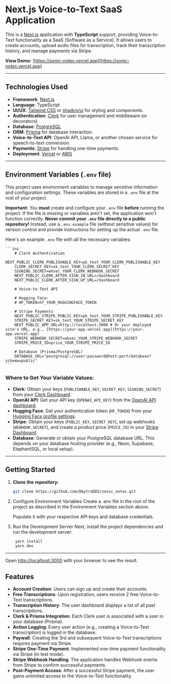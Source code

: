 # Next.js Voice-to-Text SaaS Application

This is a [Next.js](https://nextjs.org) application with **TypeScript** support, providing Voice-to-Text functionality as a SaaS (Software as a Service). It allows users to create accounts, upload audio files for transcription, track their transcription history, and manage payments via Stripe.

**View Demo:** [https://sonic-notes.vercel.app](https://sonic-notes.vercel.app)


---

## Technologies Used

* **Framework**: [Next.js](https://nextjs.org)
* **Language**: TypeScript
* **UI/UX**: [Tailwind CSS](https://tailwindcss.com/) or [shadcn/ui](https://ui.shadcn.com/) for styling and components.
* **Authentication**: [Clerk](https://clerk.com/) for user management and middleware (or decorators).
* **Database**: [PostgreSQL](https://www.postgresql.org/)
* **ORM**: [Prisma](https://www.prisma.io/) for database interaction.
* **Voice-to-Text API**: OpenAI API, Llama, or another chosen service for speech-to-text conversion.
* **Payments**: [Stripe](https://stripe.com/) for handling one-time payments.
* **Deployment**: [Vercel](https://vercel.com/) or [AWS](https://aws.amazon.com/)

---

## Environment Variables (`.env` file)

This project uses environment variables to manage sensitive information and configuration settings. These variables are stored in a `.env` file at the root of your project.

**Important:** You **must** create and configure your `.env` file **before** running the project. If the file is missing or variables aren't set, the application won't function correctly. **Never commit your `.env` file directly to a public repository!** Instead, use a `.env.example` file (without sensitive values) for version control and provide instructions for setting up the actual `.env` file.

Here's an example `.env` file with all the necessary variables:

    ```ini
        # Clerk Authentication
        NEXT_PUBLIC_CLERK_PUBLISHABLE_KEY=pk_test_YOUR_CLERK_PUBLISHABLE_KEY
        CLERK_SECRET_KEY=sk_test_YOUR_CLERK_SECRET_KEY
        SIGNING_SECRET=whsec_YOUR_CLERK_WEBHOOK_SECRET
        NEXT_PUBLIC_CLERK_AFTER_SIGN_IN_URL=/dashboard
        NEXT_PUBLIC_CLERK_AFTER_SIGN_UP_URL=/dashboard

        # Voice-to-Text API 

        # Hugging Face:
        # HF_TOKEN=hf_YOUR_HUGGINGFACE_TOKEN

        # Stripe Payments
        NEXT_PUBLIC_STRIPE_PUBLIC_KEY=pk_test_YOUR_STRIPE_PUBLISHABLE_KEY
        STRIPE_SECRET_KEY=sk_test_YOUR_STRIPE_SECRET_KEY
        NEXT_PUBLIC_APP_URL=http://localhost:3000 # Or your deployed site's URL, e.g., [https://your-app.vercel.app](https://your-app.vercel.app)
        STRIPE_WEBHOOK_SECRET=whsec_YOUR_STRIPE_WEBHOOK_SECRET
        STRIPE_PRICE_ID=price_YOUR_STRIPE_PRICE_ID

        # Database (Prisma/PostgreSQL)
        DATABASE_URL="postgresql://user:password@host:port/database?schema=public"
    ```
### Where to Get Your Variable Values:

* **Clerk**: Obtain your keys (`PUBLISHABLE_KEY`, `SECRET_KEY`, `SIGNING_SECRET`) from your [Clerk Dashboard](https://dashboard.clerk.com/).
* **OpenAI API**: Get your API key (`OPENAI_API_KEY`) from the [OpenAI API dashboard](https://platform.openai.com/account/api-keys).
* **Hugging Face**: Get your authentication token (`HF_TOKEN`) from your [Hugging Face profile settings](https://huggingface.co/settings/tokens).
* **Stripe**: Obtain your keys (`PUBLIC_KEY`, `SECRET_KEY`), set up webhooks (`WEBHOOK_SECRET`), and create a product price (`PRICE_ID`) in your [Stripe Dashboard](https://dashboard.stripe.com/).
* **Database**: Generate or obtain your PostgreSQL database URL. This depends on your database hosting provider (e.g., Neon, Supabase, ElephantSQL, or local setup).

---


## Getting Started


1. **Clone the repository:**
   ```bash
   git clone https://github.com/DmytroDD2/sonic_notes.git
   ```
2. Configure Environment Variables
   Create a .env file in the root of the project as described in the Environment Variables section above.

   Populate it with your respective API keys and database credentials.

3. Run the Development Server
   Next, install the project dependencies and run the development server:
    ```bash
     yarn install
     yarn dev
    ```
---

Open [http://localhost:3000](http://localhost:3000) with your browser to see the result.

## Features

- **Account Creation**: Users can sign up and create their accounts.
- **Free Transcriptions**: Upon registration, users receive 2 free Voice-to-Text transcriptions.
- **Transcription History**: The user dashboard displays a list of all past transcriptions.
- **Clerk & Prisma Integration**: Each Clerk user is associated with a user in your database (Prisma).
- **Action Logging**: Every user action (e.g., creating a Voice-to-Text transcription) is logged in the database.
- **Paywall**: Creating the 3rd and subsequent Voice-to-Text transcriptions requires payment via Stripe.
- **Stripe One-Time Payment**: Implemented one-time payment functionality via Stripe (in test mode).
- **Stripe Webhook Handling**: The application handles Webhook events from Stripe to confirm successful payments.
- **Post-Payment Access**: After a successful Stripe payment, the user gains unlimited access to the Voice-to-Text functionality.